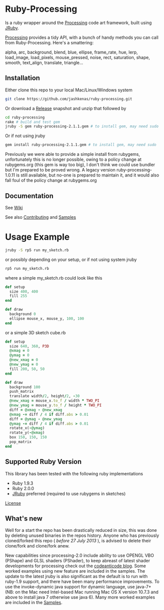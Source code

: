 # Ruby-Processing

Is a ruby wrapper around the [Processing][] code art framework, built using [JRuby][].

[Processing][] provides a tidy API, with a bunch of handy methods you can call 
  from Ruby-Processing. Here's a smattering:
  
  alpha, arc, background, blend, blue, ellipse, frame_rate, hue, lerp, 
  load_image, load_pixels, mouse_pressed, noise, rect, saturation, shape, 
  smooth, text_align, translate, triangle...

## Installation
Either clone this repo to your local Mac/Linux/Windows system
```bash
git clone https://github.com/jashkenas/ruby-processing.git
```
Or download a [Release][] snapshot and unzip that followed by
```bash
cd ruby-processing
rake # build and test gem
jruby -S gem ruby-processing-2.1.1.gem # to install gem, may need sudo
```

Or if not using jruby
```bash
gem install ruby-processing-2.1.1.gem # to install gem, may need sudo

```
Previously we were able to provide a simple install from rubygems, unfortunately this is no longer possible, owing to a policy change at rubygems.org (this gem is way too big), I don't think we could use bundler but I'm prepared to be proved wrong. A legacy version ruby-processing-1.0.11 is still available, but no-one is prepared to maintain it, and it would also fall foul of the policy change at rubygems.org

## Documentation

See [Wiki][]

See also [Contributing][] and [Samples][]

# Usage Example

```bash
jruby -S rp5 run my_sketch.rb
```

or possibly depending on your setup, or if not using system jruby

```bash
rp5 run my_sketch.rb
```

where a simple my_sketch.rb could look like this

```ruby
def setup
  size 400, 400  
  fill 255
end

def draw
  background 0
  ellipse mouse_x, mouse_y, 100, 100
end
```

or a simple 3D sketch cube.rb

```ruby
def setup
  size 640, 360, P3D 
  @xmag = 0
  @ymag = 0
  @new_xmag = 0
  @new_ymag = 0 
  fill 200, 50, 50
end

def draw    
  background 100    
  push_matrix    
  translate width/2, height/2, -30    
  @new_xmag = mouse_x.to_f / width * TWO_PI
  @new_ymag = mouse_y.to_f / height * TWO_PI    
  diff = @xmag - @new_xmag
  @xmag -= diff / 4 if diff.abs > 0.01    
  diff = @ymag - @new_ymag
  @ymag -= diff / 4 if diff.abs > 0.01    
  rotate_x(-@ymag) 
  rotate_y(-@xmag)    
  box 150, 150, 150        
  pop_matrix        
end

```

## Supported Ruby Version

This library has been tested with the following ruby implementations

* Ruby 1.9.3
* Ruby 2.0.0
* [JRuby][] preferred (required to use rubygems in sketches)

[License][]

[license]: LICENSE.md
[contributing]: CONTRIBUTING.md
[jruby]: http://www.jruby.org/
[processing]: http://www.processing.org/
[samples]: https://github.com/jashkenas/ruby-processing/tree/master/samples/
[wiki]: https://github.org/jashkenas/wikis/
[release]: https://github.com/jashkenas/ruby-processing/releases/
## What's new

Well for a start the repo has been drastically reduced in size, this was done by deleting unused binaries in the repos history. Anyone who has previously cloned/forked this repo ( _before 27 July 2013_ ), is advised to delete their clone/fork and clone/fork anew.

New capabilities since processing-2.0 include ability to use OPENGL VBO (PShape) and GLSL shaders (PShader), to keep abreast of latest shader developments for processing check out the [codeanticode blog](http://codeanticode.wordpress.com/2013/06/04/processing-2-0-is-out-processing-2-0-is-in/). Some worked examples using new feature are included in the samples. The update to the latest jruby is also significant as the default is to run with ruby-1.9 support, and there have been many performance improvements. To use the invoke-dynamic java support for dynamic language, use java-7+ (NB: on the Mac need Intel-based Mac running Mac OS X version 10.7.3 and above to install java 7 otherwise use java 6). Many more worked examples are included in the [Samples][].



